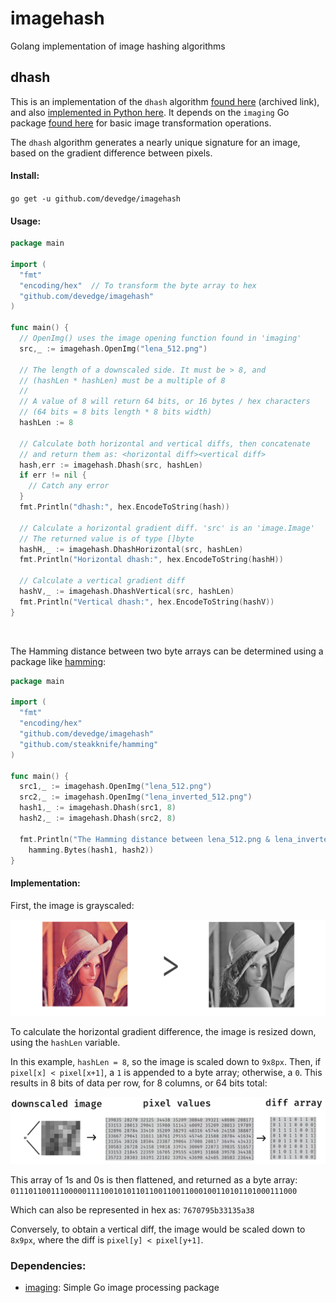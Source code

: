 # imagehash
Golang implementation of image hashing algorithms


## dhash
This is an implementation of the `dhash` algorithm [found here](http://archive.is/NFLVW) (archived link), and also [implemented in Python  here](https://github.com/JohannesBuchner/imagehash).
It depends on the `imaging` Go package [found here](https://github.com/disintegration/imaging) for basic image transformation operations.


The `dhash` algorithm generates a nearly unique signature for an image, based on the gradient difference between pixels.

#### Install:

`go get -u github.com/devedge/imagehash`

#### Usage:

```go
package main

import (
  "fmt"
  "encoding/hex"  // To transform the byte array to hex
  "github.com/devedge/imagehash"
)

func main() {
  // OpenImg() uses the image opening function found in 'imaging'
  src,_ := imagehash.OpenImg("lena_512.png")

  // The length of a downscaled side. It must be > 8, and
  // (hashLen * hashLen) must be a multiple of 8
  //
  // A value of 8 will return 64 bits, or 16 bytes / hex characters
  // (64 bits = 8 bits length * 8 bits width)
  hashLen := 8

  // Calculate both horizontal and vertical diffs, then concatenate
  // and return them as: <horizontal diff><vertical diff>
  hash,err := imagehash.Dhash(src, hashLen)
  if err != nil {
    // Catch any error
  }
  fmt.Println("dhash:", hex.EncodeToString(hash))

  // Calculate a horizontal gradient diff. 'src' is an 'image.Image'
  // The returned value is of type []byte
  hashH,_ := imagehash.DhashHorizontal(src, hashLen)
  fmt.Println("Horizontal dhash:", hex.EncodeToString(hashH))

  // Calculate a vertical gradient diff
  hashV,_ := imagehash.DhashVertical(src, hashLen)
  fmt.Println("Vertical dhash:", hex.EncodeToString(hashV))
}
```
<br>

The Hamming distance between two byte arrays can be determined using a package like [hamming](https://github.com/steakknife/hamming):

```go
package main

import (
  "fmt"
  "encoding/hex"
  "github.com/devedge/imagehash"
  "github.com/steakknife/hamming"
)

func main() {
  src1,_ := imagehash.OpenImg("lena_512.png")
  src2,_ := imagehash.OpenImg("lena_inverted_512.png")
  hash1,_ := imagehash.Dhash(src1, 8)
  hash2,_ := imagehash.Dhash(src2, 8)

  fmt.Println("The Hamming distance between lena_512.png & lena_inverted_512.png:",
    hamming.Bytes(hash1, hash2))
}
```

#### Implementation:

First, the image is grayscaled:
<br>

![grayscale](doc/grayscale.png)

To calculate the horizontal gradient difference, the image is resized down, using the `hashLen` variable.

In this example, `hashLen = 8`, so the image is scaled down to `9x8px`. Then, if `pixel[x] < pixel[x+1]`, a `1` is appended to a byte array; otherwise, a `0`. This results in 8 bits of data per row, for 8 columns, or 64 bits total:
<br>

![dhashprocess](doc/process.png)

This array of 1s and 0s is then flattened, and returned as a byte array: <br>
`0111011001110000011110010101101100110011000100110101101000111000`

Which can also be represented in hex as: `7670795b33135a38`
<br>

Conversely, to obtain a vertical diff, the image would be scaled down to `8x9px`, where the diff is `pixel[y] < pixel[y+1]`.

### Dependencies:
* [imaging](https://github.com/disintegration/imaging): Simple Go image processing package
